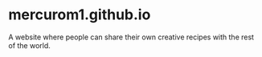 # mercurom1.github.io
A website where people can share their own creative recipes with the rest of the world. 
